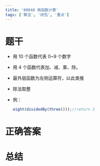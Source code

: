 ```yaml
---
title: '00040 用函数计算'
tags: ['算法', '闭包', '重点']
---
```


# 题干

- 用 10 个函数代表 0~9 个数字
- 用 4 个函数代表加、减、乘、除。
- 最外层函数为左侧运算符，以此类推
- 除法取整
- 例：
    
    ```jsx
    eight(dividedBy(three()));//return 2
    ```

# 正确答案



# 总结



<script>
  const zero = func => num(0, func)
  const one = func => num(1, func)
  const two = func => num(2, func)
  const three = func => num(3, func)
  const four = func => num(4, func)
  const five = func => num(5, func)
  const six = func => num(6, func)
  const seven = func => num(7, func)
  const eight = func => num(8, func)
  const nine = func => num(9, func)

  const num = (x, func) => {
    if (!func) return x
    return func(x)
  }

  const plus = n => m => m + n
  const minus = n => m => m - n
  const times = n => m => m * n
  const dividedBy = n => m => Math.floor(m / n)
  
  console.log(eight(dividedBy(three())))
</script>